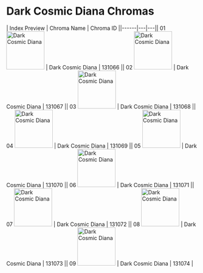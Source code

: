 # Dark Cosmic Diana Chromas

| Index  Preview | Chroma Name | Chroma ID ||------|---|---|| 01  <img src='https://raw.communitydragon.org/latest/plugins/rcp-be-lol-game-data/global/default/v1/champion-chroma-images/131/131066.png' alt='Dark Cosmic Diana' width='100'> | Dark Cosmic Diana | 131066 || 02  <img src='https://raw.communitydragon.org/latest/plugins/rcp-be-lol-game-data/global/default/v1/champion-chroma-images/131/131067.png' alt='Dark Cosmic Diana' width='100'> | Dark Cosmic Diana | 131067 || 03  <img src='https://raw.communitydragon.org/latest/plugins/rcp-be-lol-game-data/global/default/v1/champion-chroma-images/131/131068.png' alt='Dark Cosmic Diana' width='100'> | Dark Cosmic Diana | 131068 || 04  <img src='https://raw.communitydragon.org/latest/plugins/rcp-be-lol-game-data/global/default/v1/champion-chroma-images/131/131069.png' alt='Dark Cosmic Diana' width='100'> | Dark Cosmic Diana | 131069 || 05  <img src='https://raw.communitydragon.org/latest/plugins/rcp-be-lol-game-data/global/default/v1/champion-chroma-images/131/131070.png' alt='Dark Cosmic Diana' width='100'> | Dark Cosmic Diana | 131070 || 06  <img src='https://raw.communitydragon.org/latest/plugins/rcp-be-lol-game-data/global/default/v1/champion-chroma-images/131/131071.png' alt='Dark Cosmic Diana' width='100'> | Dark Cosmic Diana | 131071 || 07  <img src='https://raw.communitydragon.org/latest/plugins/rcp-be-lol-game-data/global/default/v1/champion-chroma-images/131/131072.png' alt='Dark Cosmic Diana' width='100'> | Dark Cosmic Diana | 131072 || 08  <img src='https://raw.communitydragon.org/latest/plugins/rcp-be-lol-game-data/global/default/v1/champion-chroma-images/131/131073.png' alt='Dark Cosmic Diana' width='100'> | Dark Cosmic Diana | 131073 || 09  <img src='https://raw.communitydragon.org/latest/plugins/rcp-be-lol-game-data/global/default/v1/champion-chroma-images/131/131074.png' alt='Dark Cosmic Diana' width='100'> | Dark Cosmic Diana | 131074 |